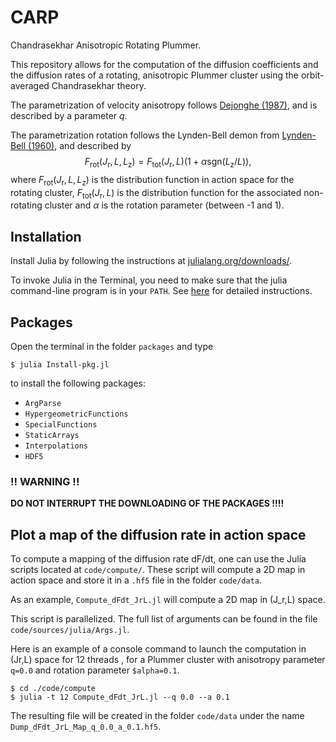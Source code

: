 # CARP
Chandrasekhar Anisotropic Rotating Plummer.

This repository allows for the computation of the diffusion coefficients and the diffusion rates of a rotating, anisotropic Plummer cluster using the orbit-averaged Chandrasekhar theory.

The parametrization of velocity anisotropy follows [Dejonghe (1987)](https://ui.adsabs.harvard.edu/abs/1987MNRAS.224...13D/abstract), and is described by a parameter $q$.

The parametrization rotation follows the Lynden-Bell demon from [Lynden-Bell (1960)](https://ui.adsabs.harvard.edu/abs/1960MNRAS.120..204L/abstract), and described by
$$
F_{\mathrm{rot}}(J_{\mathrm{r}},L,L_{\mathrm{z}}) = F_{\mathrm{tot}}(J_{\mathrm{r}},L) (1 + \alpha \mathrm{sgn}(L_{\mathrm{z}}/L)),
$$
where $F_{\mathrm{rot}}(J_{\mathrm{r}},L,L_{\mathrm{z}})$ is the distribution function in action space for the rotating cluster, $F_{\mathrm{tot}}(J_{\mathrm{r}},L)$ is the distribution function for the associated non-rotating cluster and $\alpha$ is the rotation parameter (between -1 and 1).

## Installation

Install Julia by following the instructions at [julialang.org/downloads/](https://julialang.org/downloads/).

To invoke Julia in the Terminal, you need to make sure that the julia command-line program is in your `PATH`. See [here](https://julialang.org/downloads/platform/#optional_add_julia_to_path) for detailed instructions.

## Packages

Open the terminal in the folder `packages` and type

```
$ julia Install-pkg.jl
```

to install the following packages:

- `ArgParse`
- `HypergeometricFunctions`
- `SpecialFunctions`
- `StaticArrays`
- `Interpolations`
- `HDF5`

### !! WARNING !!

**DO NOT INTERRUPT THE DOWNLOADING OF THE PACKAGES !!!!**


## Plot a map of the diffusion rate in action space

To compute a mapping of the diffusion rate dF/dt, one can use the Julia scripts located at
`code/compute/`. These script will compute a 2D map in action space and store it in a `.hf5` file in the folder `code/data`. 

As an example, `Compute_dFdt_JrL.jl` will compute a 2D map in (J_r,L) space.

This script is parallelized. The full list of arguments can be found in the file `code/sources/julia/Args.jl`.

Here is an example of a console command to launch the computation in (Jr,L) space for 12 threads , for a Plummer cluster with anisotropy parameter `q=0.0` and rotation parameter `$alpha=0.1`.

```
$ cd ./code/compute
$ julia -t 12 Compute_dFdt_JrL.jl --q 0.0 --a 0.1
```


The resulting file will be created in the folder `code/data` under the name 
`Dump_dFdt_JrL_Map_q_0.0_a_0.1.hf5`.
